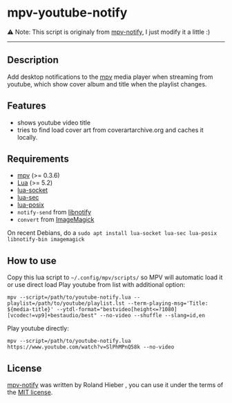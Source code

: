 # mpv-youtube-notify
⚠ Note: This script is originaly from [mpv-notify](https://github.com/rohieb/mpv-notify), I just modify it a little :)

----

Description
--------
Add desktop notifications to the [mpv](http://mpv.io) media player when streaming from youtube, which show
cover album and title when the playlist changes.

Features
--------
* shows youtube video title
* tries to find load cover art from coverartarchive.org and caches it locally.

Requirements
------------

* [mpv](http://mpv.io) (>= 0.3.6)
* [Lua](http://lua.org) (>= 5.2)
* [lua-socket](http://w3.impa.br/~diego/software/luasocket/)
* [lua-sec](https://github.com/brunoos/luasec/)
* [lua-posix](https://github.com/luaposix/luaposix)
* `notify-send` from [libnotify](https://github.com/GNOME/libnotify)
* `convert` from [ImageMagick](http://www.imagemagick.org)

On recent Debians, do a `sudo apt install lua-socket lua-sec lua-posix libnotify-bin imagemagick`

How to use
----------
Copy this lua script to ```~/.config/mpv/scripts/``` so MPV will automatic load it or use direct load
Play youtube from list with additional option:

    mpv --script=/path/to/youtube-notify.lua --playlist=/path/to/youtube/playlist.lst --term-playing-msg='Title: ${media-title}' --ytdl-format="bestvideo[height<=?1080][vcodec!=vp9]+bestaudio/best" --no-video --shuffle --slang=id,en

Play youtube directly:

    mpv --script=/path/to/youtube-notify.lua https://www.youtube.com/watch?v=SlPhMPnQ58k --no-video

License
-------

[mpv-notify](https://github.com/rohieb/mpv-notify) was written by Roland Hieber <rohieb at rohieb.name>, you can use it
under the terms of the [MIT license](http://choosealicense.com/licenses/mit/).
